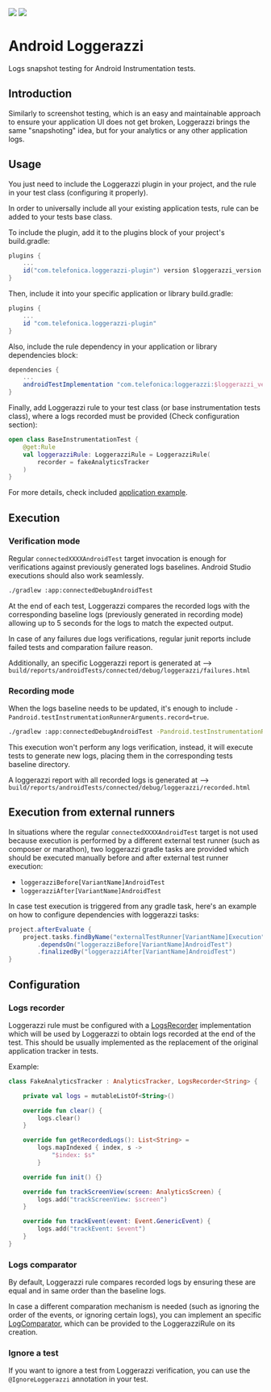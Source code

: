 <p>
    <img src="https://img.shields.io/badge/Platform-Android-brightgreen" />
    <img src="https://img.shields.io/badge/Support-%3E%3D%20Android%206.0-brightgreen" />
</p>

# Android Loggerazzi

Logs snapshot testing for Android Instrumentation tests.

## Introduction

Similarly to screenshot testing, which is an easy and maintainable approach to ensure your application UI does not get broken, Loggerazzi brings the same "snapshoting" idea, but for your analytics or any other application logs.

## Usage

You just need to include the Loggerazzi plugin in your project, and the rule in your test class (configuring it properly).

In order to universally include all your existing application tests, rule can be added to your tests base class.

To include the plugin, add it to the plugins block of your project's build.gradle:

```gradle
plugins {
    ...
    id("com.telefonica.loggerazzi-plugin") version $loggerazzi_version apply false
}
```
Then, include it into your specific application or library build.gradle:
```gradle
plugins {
    ...
    id "com.telefonica.loggerazzi-plugin"
}
```

Also, include the rule dependency in your application or library dependencies block:

```gradle
dependencies {
    ...
    androidTestImplementation "com.telefonica:loggerazzi:$loggerazzi_version"
}
```

Finally, add Loggerazzi rule to your test class (or base instrumentation tests class), where a logs recorded must be provided (Check configuration section):

```kotlin
open class BaseInstrumentationTest {
    @get:Rule
    val loggerazziRule: LoggerazziRule = LoggerazziRule(
        recorder = fakeAnalyticsTracker
    )
}
```

For more details, check included [application example](app).

## Execution

### Verification mode

Regular `connectedXXXXAndroidTest` target invocation is enough for verifications against previously generated logs baselines. Android Studio executions should also work seamlessly.

```bash
./gradlew :app:connectedDebugAndroidTest
```

At the end of each test, Loggerazzi compares the recorded logs with the corresponding baseline logs (previously generated in recording mode) allowing up to 5 seconds for the logs to match the expected output.

In case of any failures due logs verifications, regular junit reports include failed tests and comparation failure reason.

Additionally, an specific Loggerazzi report is generated at --> `build/reports/androidTests/connected/debug/loggerazzi/failures.html`

### Recording mode

When the logs baseline needs to be updated, it's enough to include `-Pandroid.testInstrumentationRunnerArguments.record=true`.

```bash
./gradlew :app:connectedDebugAndroidTest -Pandroid.testInstrumentationRunnerArguments.record=true
```

This execution won't perform any logs verification, instead, it will execute tests to generate new logs, placing them in the corresponding tests baseline directory.

A loggerazzi report with all recorded logs is generated at --> `build/reports/androidTests/connected/debug/loggerazzi/recorded.html`

## Execution from external runners

In situations where the regular `connectedXXXXAndroidTest` target is not used because execution is performed by a different external test runner (such as composer or marathon), two loggerazzi gradle tasks are provided which should be executed manually before and after external test runner execution:
 - `loggerazziBefore[VariantName]AndroidTest`
 - `loggerazziAfter[VariantName]AndroidTest`

In case test execution is triggered from any gradle task, here's an example on how to configure dependencies with loggerazzi tasks:

```gradle
project.afterEvaluate {
    project.tasks.findByName("externalTestRunner[VariantName]Execution")
        .dependsOn("loggerazziBefore[VariantName]AndroidTest")
        .finalizedBy("loggerazziAfter[VariantName]AndroidTest")
}
```

## Configuration

### Logs recorder

Loggerazzi rule must be configured with a [LogsRecorder](loggerazzi/src/main/java/com/telefonica/loggerazzi/LogsRecorder.kt) implementation which will be used by Loggerazzi to obtain logs recorded at the end of the test. This should be usually implemented as the replacement of the original application tracker in tests.

Example:

```kotlin
class FakeAnalyticsTracker : AnalyticsTracker, LogsRecorder<String> {

    private val logs = mutableListOf<String>()

    override fun clear() {
        logs.clear()
    }

    override fun getRecordedLogs(): List<String> =
        logs.mapIndexed { index, s ->
            "$index: $s"
        }

    override fun init() {}

    override fun trackScreenView(screen: AnalyticsScreen) {
        logs.add("trackScreenView: $screen")
    }

    override fun trackEvent(event: Event.GenericEvent) {
        logs.add("trackEvent: $event")
    }
}
```

### Logs comparator

By default, Loggerazzi rule compares recorded logs by ensuring these are equal and in same order than the baseline logs.

In case a different comparation mechanism is needed (such as ignoring the order of the events, or ignoring certain logs), you can implement an specific [LogComparator](loggerazzi/src/main/java/com/telefonica/loggerazzi/LogComparator.kt), which can be provided to the LoggerazziRule on its creation.

### Ignore a test
If you want to ignore a test from Loggerazzi verification, you can use the `@IgnoreLoggerazzi` annotation in your test.
